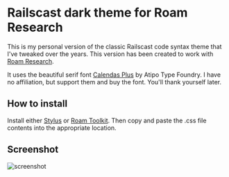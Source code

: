 # Railscast dark theme for Roam Research
This is my personal version of the classic Railscast code syntax theme that I've tweaked over the years. This version has been created to work with [Roam Research](https://roamresearch.com). 

It uses the beautiful serif font [Calendas Plus](http://atipofoundry.com/fonts/calendas-plus) by Atipo Type Foundry. I have no affiliation, but support them and buy the font. You'll thank yourself later.

## How to install
Install either [Stylus](https://add0n.com/stylus.html) or [Roam Toolkit](https://chrome.google.com/webstore/detail/roam-toolkit/ebckolanhdjilblnkcgcgifaikppnhba). Then copy and paste the .css file contents into the appropriate location.

## Screenshot
![screenshot](https://github.com/jmharris903/Railscast-for-Roam-Research/blob/master/Rails%20Roam%20Screenshot.jpg)
